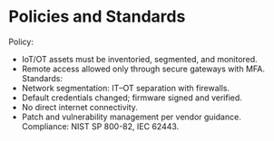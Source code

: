 # Policies and Standards
Policy:
- IoT/OT assets must be inventoried, segmented, and monitored.  
- Remote access allowed only through secure gateways with MFA.  
Standards:
- Network segmentation: IT–OT separation with firewalls.  
- Default credentials changed; firmware signed and verified.  
- No direct internet connectivity.  
- Patch and vulnerability management per vendor guidance.  
Compliance: NIST SP 800-82, IEC 62443.

